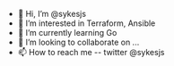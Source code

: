 - 👋 Hi, I’m @sykesjs
- 👀 I’m interested in Terraform, Ansible
- 🌱 I’m currently learning Go
- 💞️ I’m looking to collaborate on ...
- 📫 How to reach me -- twitter @sykesjs

<!---
sykesjs/sykesjs is a ✨ special ✨ repository because its `README.md` (this file) appears on your GitHub profile.
You can click the Preview link to take a look at your changes.
--->
